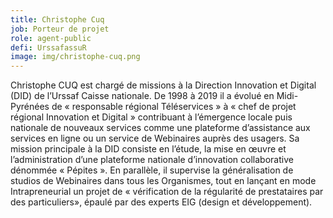 ```yaml
---
title: Christophe Cuq
job: Porteur de projet
role: agent-public
defi: UrssafassuR
image: img/christophe-cuq.png
---
```

Christophe CUQ est chargé de missions à la Direction Innovation et Digital (DID) de l’Urssaf Caisse nationale. De 1998 à 2019 il a évolué en Midi-Pyrénées de « responsable régional Téléservices » à « chef de projet régional Innovation et Digital » contribuant à l’émergence locale puis nationale de nouveaux services comme une plateforme d’assistance aux services en ligne ou un service de Webinaires auprès des usagers. Sa mission principale à la DID consiste en l’étude, la mise en œuvre et l’administration d’une plateforme nationale d’innovation collaborative dénommée « Pépites ». En parallèle, il supervise la généralisation de studios de Webinaires dans tous les Organismes, tout en lançant en mode Intrapreneurial un projet de « vérification de la régularité de prestataires par des particuliers», épaulé par des experts EIG (design et développement).